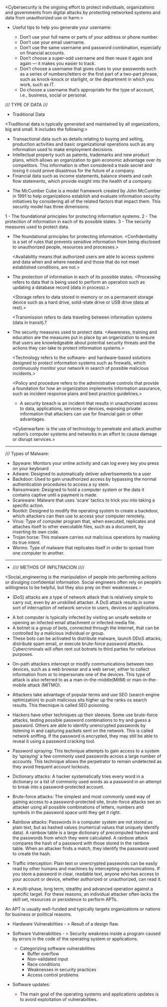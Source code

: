 <Cybersecurity is the ongoing effort to protect individuals, organizations and governments from digital attacks by protecting networked systems and data from unauthorized use or harm.>

* Useful tips to help you generate your username:

    - Don’t use your full name or parts of your address or phone number.
    - Don’t use your email username.
    - Don’t use the same username and password combination, especially on financial accounts.
    - Don’t choose a super-odd username and then reuse it again and again — it makes you easier to track.
    - Don’t choose a username that gives clues to your passwords such as a series of numbers/letters or the first part of a two-part phrase, such as knock-knock or starlight, or the department in which you work, such as IT.
    - Do choose a username that’s appropriate for the type of account, i.e., business, social or personal.

/// TYPE OF DATA ///

* Traditional Data

<Traditional data is typically generated and maintained by all organizations, big and small. It includes the following:>

  - Transactional data such as details relating to buying and selling, production activities and basic organizational operations such as any information used to make employment decisions.
  - Intellectual property such as patents, trademarks and new product plans, which allows an organization to gain economic advantage over its competitors. This information is often considered a trade secret and losing it could prove disastrous for the future of a company.
  - Financial data such as income statements, balance sheets and cash flow statements, which provide insight into the health of a company.


  * The McCumber Cube is a model framework created by John McCumber in 1991 to help organizations establish and evaluate information security initiatives by considering all of the related factors that impact them. This security model has three dimensions:

  1 - The foundational principles for protecting information systems.
  2 - The protection of information in each of its possible states.
  3 - The security measures used to protect data.

- The foundational principles for protecting information.
   <Confidentiality is a set of rules that prevents sensitive information from being disclosed to unauthorized people, resources and processes.>

   <Integrity ensures that system information or processes are protected from intentional or accidental modification. >

   <Availability means that authorized users are able to access systems and data when and where needed and those that do not meet established conditions, are not.>

- The protection of information in each of its possible states.
    <Processing refers to data that is being used to perform an operation such as updating a database record (data in process).>

    <Storage refers to data stored in memory or on a permanent storage device such as a hard drive, solid-state drive or USB drive (data at rest).>

    <Transmission refers to data traveling between information systems (data in transit).?

- The security measures used to protect data.
    <Awareness, training and education are the measures put in place by an organization to ensure that users are knowledgeable about potential security threats and the actions they can take to protect information systems.>

    <Technology refers to the software- and hardware-based solutions designed to protect information systems such as firewalls, which continuously monitor your network in search of possible malicious incidents.>

    <Policy and procedure refers to the administrative controls that provide a foundation for how an organization implements information assurance, such as incident response plans and best practice guidelines.>

    * A security breach is an incident that results in unauthorized access to data, applications, services or devices, exposing private information that attackers can use for financial gain or other advantages.

    <Cyberwarfare: is the use of technology to penetrate and attack another nation’s computer systems and networks in an effort to cause damage or disrupt services.>


___________________________________________________________________________________________

/// Types of Malware: 

- Spyware: Monitors your online activity and can log every key you press on your keyboard
- Adware: Designed to automatically deliver advertisements to a user
- Backdoor: Used to gain unauthorized access by bypassing the normal authentication procedures to access a sy
stem.
- Ransomware: Designed to hold a computer system or the data it contains captive until a payment is made.
- Scareware: Malware that uses 'scare’ tactics to trick you into taking a specific action.
- Rootkit: Designed to modify the operating system to create a backdoor, which attackers can then use to access your computer remotely.
- Virus: Type of computer program that, when executed, replicates and attaches itself to other executable files, such as a document, by inserting its own code.
- Trojan horse: This malware carries out malicious operations by masking its true intent.
- Worms: Type of malware that replicates itself in order to spread from one computer to another.

___________________________________________________________________________________________

* //// METHOS OF INFILTRACION //// 

<Social_engineering is the manipulation of people into performing actions or divulging confidential information. Social engineers often rely on people’s willingness to be helpful, but they also prey on their weaknesses.>

<!-- Denial-of-Service  -->
- (DoS) attacks are a type of network attack that is relatively simple to carry out, even by an unskilled attacker. A DoS attack results in some sort of interruption of network service to users, devices or applications.

<!-- Botnet -->
- A bot computer is typically infected by visiting an unsafe website or opening an infected email attachment or infected media file. 
- A botnet is a group of bots, connected through the Internet, that can be controlled by a malicious individual or group. 
- These bots can be activated to distribute malware, launch DDoS attacks, distribute spam email, or execute brute-force password attacks. Cybercriminals will often rent out botnets to third parties for nefarious purposes.

<!-- On path attacks -->
- On-path attackers intercept or modify communications between two devices, such as a web browser and a web server, either to collect information from or to impersonate one of the devices. This type of attack is also referred to as a man-in-the-middle(MitM) or man-in-the-mobile attack (MITMO).

<!-- SEO poisoning -->
- Attackers take advantage of popular terms and use SEO (search engine optimization) to push malicious sits higher up the ranks os search results. This thecnique is called SEO poisoning.

<!-- Wi-Fi Password Cracking -->
- Hackers have other techniques up their sleeves. Some use brute-force attacks, testing possible password combinations to try and guess a password. Others are able to identify unencrypted passwords by listening in and capturing packets sent on the network. This is called network sniffing. If the password is encrypted, they may still be able to reveal it using a password cracking tool.

<!-- Password Attacks -->
 - Password spraying: This technique attempts to gain access to a system by ‘spraying’ a few commonly used passwords across a large number of accounts. This technique allows the perpetrator to remain undetected as they avoid frequent account lockouts.

- Dictionary attacks: A hacker systematically tries every word in a dictionary or a list of commonly used words as a password in an attempt to break into a password-protected account.

- Brute-force attacks: The simplest and most commonly used way of gaining access to a password-protected site, brute-force attacks see an attacker using all possible combinations of letters, numbers and symbols in the password space until they get it right.

- Rainbow attacks: Passwords in a computer system are not stored as plain text, but as hashed values (numerical values that uniquely identify data). A rainbow table is a large dictionary of precomputed hashes and the passwords from which they were calculated.
A rainbow attack compares the hash of a password with those stored in the rainbow table. When an attacker finds a match, they identify the password used to create the hash.

- Traffic interception: Plain text or unencrypted passwords can be easily read by other humans and machines by intercepting communications.
If you store a password in clear, readable text, anyone who has access to your account or device, whether authorized or unauthorized, can read it.

<!-- Advanced Persistent Threats (APT) -->
* A multi-phase, long term, stealthy and advanced operation against a specific target. For these reasons, an individual attacker often lacks the skill set, resources or persistence to perform APTs.

An APT is usually well-funded and typically targets organizations or nations for business or political reasons.

<!-- ______________________________________________________________________________________ -->
<!--                    /// SECURITY VULNERABILITY AND EXPLOITS                             -->

<Security vulnerabilities are any kind of software or hardware defect. A program written to take advantage of a known vulnerability is referred to as an exploit.>

* Hardware Vulnerabilities - > Result of a design flaw.
* Software Vulnerabilities - > Security weakness inside a program caused by errors in the code of the operating system or applications. 
    
    * Categorizing software vulnerabilities 
        - Buffer overflow
        - Non-validated input
        - Race conditions
        - Weaknesses in security practices
        - Access control problems

* Software updates:
    - The main goal of the operating systems and applications updates is to avoid exploitation of vulnerabilities. 